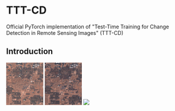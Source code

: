 # TTT-CD
Official PyTorch implementation of "Test-Time Training for Change Detection in Remote Sensing Images" (TTT-CD)

## Introduction
<p float="left">
  <img src="/imgs/img1.png" width="100" />
  <img src="/imgs/img2.png" width="100" /> 
  <img src="/imgs/lasvegas.gif" width="100" />
</p>
